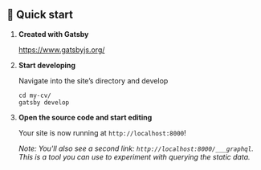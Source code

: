 ## 🚀 Quick start

1.  **Created with Gatsby**

    https://www.gatsbyjs.org/

1.  **Start developing**

    Navigate into the site’s directory and develop

    ```shell
    cd my-cv/
    gatsby develop
    ```

1.  **Open the source code and start editing**

    Your site is now running at `http://localhost:8000`!

    _Note: You'll also see a second link: _`http://localhost:8000/___graphql`_. This is a tool you can use to experiment with querying the static data._
